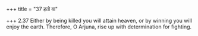 +++
title = "37 हतो वा"

+++
2.37 Either by being killed you will attain heaven, or by winning you
will enjoy the earth. Therefore, O Arjuna, rise up with determination
for fighting.
